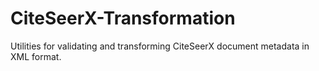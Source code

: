 CiteSeerX-Transformation
========================

Utilities for validating and transforming CiteSeerX document metadata in XML format.
